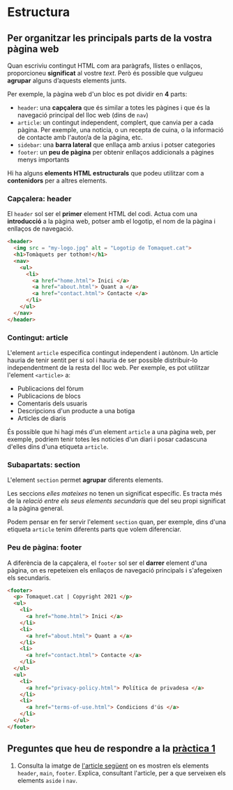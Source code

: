 # Estructura

## Per organitzar les principals parts de la vostra pàgina web

Quan escriviu contingut HTML com ara paràgrafs, llistes o enllaços, proporcioneu **significat** al vostre _text_. Però és possible que vulgueu **agrupar** alguns d’aquests elements junts.

Per exemple, la pàgina web d'un bloc es pot dividir en **4** parts:

* `header`: una **capçalera** que és similar a totes les pàgines i que és la navegació principal del lloc web (dins de `nav`)
* `article`: un contingut independent, complert, que canvia per a cada pàgina. Per exemple, una noticia, o un recepta de cuina, o la informació de contacte amb l'autor/a de la pàgina, etc.
* `sidebar`: una **barra lateral** que enllaça amb arxius i potser categories
* `footer`: un **peu de pàgina** per obtenir enllaços addicionals a pàgines menys importants

Hi ha alguns **elements HTML estructurals** que podeu utilitzar com a **contenidors** per a altres elements.

### Capçalera: header

El `header` sol ser el **primer** element HTML del codi. Actua com una **introducció** a la pàgina web, potser amb el logotip, el nom de la pàgina i enllaços de navegació.

```html
<header>
  <img src = "my-logo.jpg" alt = "Logotip de Tomaquet.cat">
  <h1>Tomàquets per tothom!</h1>
  <nav>
    <ul>
      <li>
        <a href="home.html"> Inici </a>
        <a href="about.html"> Quant a </a>
        <a href="contact.html"> Contacte </a>
      </li>
    </ul>
  </nav>
</header>
```

### Contingut: article

L'element `article` especifica contingut independent i autònom. Un article hauria de tenir sentit per si sol i hauria de ser possible distribuir-lo independentment de la resta del lloc web. Per exemple, es pot utilitzar l'element `<article>` a:

* Publicacions del fòrum
* Publicacions de blocs
* Comentaris dels usuaris
* Descripcions d'un producte a una botiga
* Articles de diaris

És possible que hi hagi més d'un element `article` a una pàgina web, per exemple, podriem tenir totes les noticies d'un diari i posar cadascuna d'elles dins d'una etiqueta `article`.

### Subapartats: section

L'element `section` permet **agrupar** diferents elements.

Les seccions _elles mateixes_ no tenen un significat específic. Es tracta més de la _relació entre els seus elements secundaris_ que del seu propi significat a la pàgina general.

Podem pensar en fer servir l'element `section` quan, per exemple, dins d'una etiqueta `article` tenim diferents parts que volem diferenciar.

### Peu de pàgina: footer

A diferència de la capçalera, el `footer` sol ser el **darrer** element d'una pàgina, on es repeteixen els enllaços de navegació principals i s'afegeixen els secundaris.

```html
<footer>
  <p> Tomaquet.cat | Copyright 2021 </p>
  <ul>
    <li>
      <a href="home.html"> Inici </a>
    </li>
    <li>
      <a href="about.html"> Quant a </a>
    </li>
    <li>
      <a href="contact.html"> Contacte </a>
    </li>
  </ul>
  <ul>
    <li>
      <a href="privacy-policy.html"> Política de privadesa </a>
    </li>
    <li>
      <a href="terms-of-use.html"> Condicions d'ús </a>
    </li>
  </ul>
</footer>
```

## Preguntes que heu de respondre a la [pràctica 1](https://moodle.insjoaquimmir.cat/mod/assign/view.php?id=42051)

1. Consulta la imatge de [l'article següent](http://www.cellbiol.com/bioinformatics_web_development/chapter-3-your-first-web-page-learning-html-and-css/introducing-html5-footer-header-nav-article-section-and-aside-elements/) on es mostren els elements `header`, `main`, `footer`. Explica, consultant l'article, per a que serveixen els elements `aside` i `nav`.
